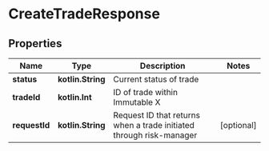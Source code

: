 
# CreateTradeResponse

## Properties
Name | Type | Description | Notes
------------ | ------------- | ------------- | -------------
**status** | **kotlin.String** | Current status of trade | 
**tradeId** | **kotlin.Int** | ID of trade within Immutable X | 
**requestId** | **kotlin.String** | Request ID that returns when a trade initiated through risk-manager |  [optional]



